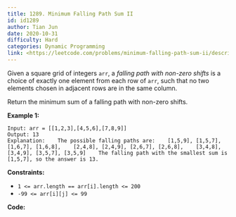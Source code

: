 ```yaml
---
title: 1289. Minimum Falling Path Sum II
id: id1289
author: Tian Jun
date: 2020-10-31
difficulty: Hard
categories: Dynamic Programming
link: <https://leetcode.com/problems/minimum-falling-path-sum-ii/description/>
---
```


Given a square grid of integers `arr`, a _falling path with non-zero shifts_
is a choice of exactly one element from each row of `arr`, such that no two
elements chosen in adjacent rows are in the same column.

Return the minimum sum of a falling path with non-zero shifts.



**Example 1:**
            
	Input: arr = [[1,2,3],[4,5,6],[7,8,9]]    
	Output: 13    
	Explanation:    The possible falling paths are:    [1,5,9], [1,5,7], [1,6,7], [1,6,8],    [2,4,8], [2,4,9], [2,6,7], [2,6,8],    [3,4,8], [3,4,9], [3,5,7], [3,5,9]    The falling path with the smallest sum is [1,5,7], so the answer is 13.    



**Constraints:**

  * `1 <= arr.length == arr[i].length <= 200`
  * `-99 <= arr[i][j] <= 99`


**Code:**
